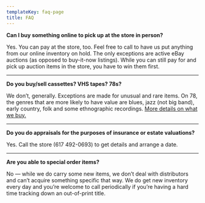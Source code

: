 ```yaml
---
templateKey: faq-page
title: FAQ
---
```

**Can I buy something online to pick up at the store in person?**

Yes. You can pay at the store, too. Feel free to call to have us put anything from our online inventory on hold. The only exceptions are active eBay auctions (as opposed to buy-it-now listings). While you can still pay for and pick up auction items in the store, you have to win them first.

****

**Do you buy/sell cassettes? VHS tapes? 78s?**

We don’t, generally. Exceptions are made for unusual and rare items. On 78, the genres that are more likely to have value are blues, jazz (not big band), early country, folk and some ethnographic recordings. [More details on what we buy.](/sell-trade)

****

**Do you do appraisals for the purposes of insurance or estate valuations?**

Yes. Call the store (617 492-0693) to get details and arrange a date.

****

**Are you able to special order items?**

No — while we do carry some new items, we don’t deal with distributors and can’t acquire something specific that way. We do get new inventory every day and you’re welcome to call periodically if you’re having a hard time tracking down an out-of-print title.

